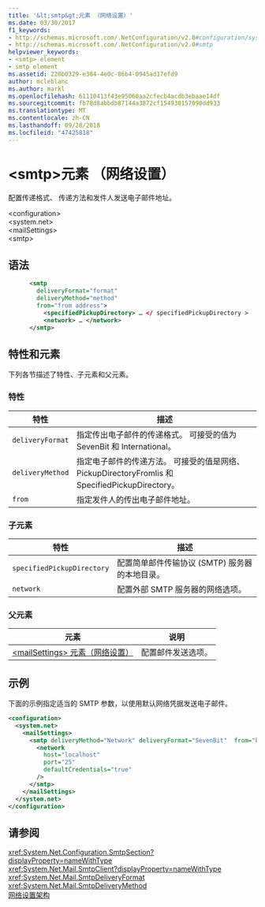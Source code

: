 ```yaml
---
title: '&lt;smtp&gt;元素 （网络设置）'
ms.date: 03/30/2017
f1_keywords:
- http://schemas.microsoft.com/.NetConfiguration/v2.0#configuration/system.net/mailSettings/smtp
- http://schemas.microsoft.com/.NetConfiguration/v2.0#smtp
helpviewer_keywords:
- <smtp> element
- smtp element
ms.assetid: 220b0329-e384-4e0c-86b4-0945ad17efd9
author: mcleblanc
ms.author: markl
ms.openlocfilehash: 61110413f43e95060aa2cfecb4acdb3ebaae14df
ms.sourcegitcommit: fb78d8abbdb87144a3872cf154930157090dd933
ms.translationtype: MT
ms.contentlocale: zh-CN
ms.lasthandoff: 09/28/2018
ms.locfileid: "47425818"
---
```

# <a name="ltsmtpgt-element-network-settings"></a>&lt;smtp&gt;元素 （网络设置）
配置传递格式、 传递方法和发件人发送电子邮件地址。  
  
 \<configuration>  
\<system.net>  
\<mailSettings>  
\<smtp>  
  
## <a name="syntax"></a>语法  
  
```xml  
      <smtp  
        deliveryFormat="format"   
        deliveryMethod="method"   
        from="from address">
          <specifiedPickupDirectory> … </ specifiedPickupDirectory >  
          <network> … </network>  
      </smtp>  
```  
  
## <a name="attributes-and-elements"></a>特性和元素  
 下列各节描述了特性、子元素和父元素。  
  
### <a name="attributes"></a>特性  
  
|特性|描述|  
|---------------|-----------------|  
|`deliveryFormat`|指定传出电子邮件的传递格式。 可接受的值为 SevenBit 和 International。|  
|`deliveryMethod`|指定电子邮件的传递方法。 可接受的值是网络、 PickupDirectoryFromIis 和 SpecifiedPickupDirectory。|  
|`from`|指定发件人的传出电子邮件地址。|  
  
### <a name="child-elements"></a>子元素  
  
|特性|描述|  
|---------------|-----------------|  
|`specifiedPickupDirectory`|配置简单邮件传输协议 (SMTP) 服务器的本地目录。|  
|`network`|配置外部 SMTP 服务器的网络选项。|  
  
### <a name="parent-elements"></a>父元素  
  
|**元素**|**说明**|  
|-----------------|---------------------|  
|[\<mailSettings> 元素（网络设置）](../../../../../docs/framework/configure-apps/file-schema/network/mailsettings-element-network-settings.md)|配置邮件发送选项。|  
  
## <a name="example"></a>示例  
 下面的示例指定适当的 SMTP 参数，以使用默认网络凭据发送电子邮件。  
  
```xml  
<configuration>  
  <system.net>  
    <mailSettings>  
      <smtp deliveryMethod="Network" deliveryFormat="SevenBit"  from="ben@contoso.com">  
        <network  
          host="localhost"  
          port="25"  
          defaultCredentials="true"  
        />  
      </smtp>  
    </mailSettings>  
  </system.net>  
</configuration>  
```  
  
## <a name="see-also"></a>请参阅  
 <xref:System.Net.Configuration.SmtpSection?displayProperty=nameWithType>  
 <xref:System.Net.Mail.SmtpClient?displayProperty=nameWithType>  
 <xref:System.Net.Mail.SmtpDeliveryFormat>  
 <xref:System.Net.Mail.SmtpDeliveryMethod>  
 [网络设置架构](../../../../../docs/framework/configure-apps/file-schema/network/index.md)
